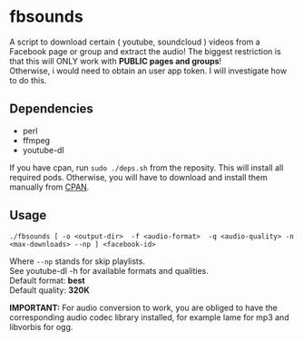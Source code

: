 fbsounds
========

A script to download certain ( youtube, soundcloud ) videos from a Facebook page or group and extract the audio! 
The biggest restriction is that this will ONLY work with **PUBLIC pages and groups**!  
Otherwise, i would need to obtain an user app token. I will investigate how to do this.

## Dependencies  
- perl  
- ffmpeg  
- youtube-dl

If you have cpan, run `sudo ./deps.sh` from the reposity. This will install all required pods. Otherwise, you will have to download and install them manually from [CPAN](https://www.cpan.org).

## Usage  

`./fbsounds [ -o <output-dir>  -f <audio-format>  -q <audio-quality> -n <max-downloads> --np ] <facebook-id>`  
  
Where `--np` stands for skip playlists.  
See youtube-dl -h for available formats and qualities.  
Default format:  **best**  
Default quality: **320K**  

**IMPORTANT:** For audio conversion to work, you are obliged to have the corresponding audio codec library installed, for example lame for mp3 and libvorbis for ogg.  
